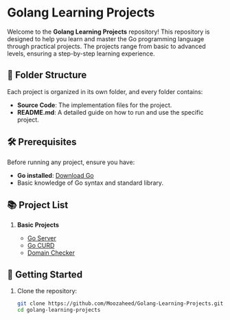 # Golang Learning Projects

Welcome to the **Golang Learning Projects** repository! This repository is designed to help you learn and master the Go programming language through practical projects. The projects range from basic to advanced levels, ensuring a step-by-step learning experience.

## 📁 Folder Structure

Each project is organized in its own folder, and every folder contains:
- **Source Code**: The implementation files for the project.
- **README.md**: A detailed guide on how to run and use the specific project.

## 🛠 Prerequisites

Before running any project, ensure you have:
- **Go installed**: [Download Go](https://golang.org/dl/)
- Basic knowledge of Go syntax and standard library.

## 📚 Project List

1. **Basic Projects**

    - [Go Server](https://github.com/Moozaheed/Golang-Learning-Projects/tree/main/go-server)
    - [Go CURD](https://github.com/Moozaheed/Golang-Learning-Projects/tree/main/go-curd)
    - [Domain Checker](https://github.com/moozaheed/Golang-Learning-Projects/domain-checker.git)
    
## 🚀 Getting Started

1. Clone the repository:
   ```bash
   git clone https://github.com/Moozaheed/Golang-Learning-Projects.git
   cd golang-learning-projects
